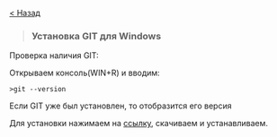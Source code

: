 [< Назад](2.md)

>### **Установка GIT для Windows**
Проверка наличия GIT:

Открываем консоль(WIN+R) и вводим:
```bash=
>git --version
```
Если GIT уже был установлен, то отобразится его версия

Для установки нажимаем на [ссылку](https://git-scm.com/download/win), скачиваем и устанавливаем. 

